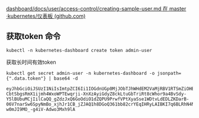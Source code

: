 [dashboard/docs/user/access-control/creating-sample-user.md 在 master ·kubernetes/仪表板 (github.com)](https://github.com/kubernetes/dashboard/blob/master/docs/user/access-control/creating-sample-user.md)



## 获取token 命令

```
kubectl -n kubernetes-dashboard create token admin-user
```

获取长时间有效token

```
kubectl get secret admin-user -n kubernetes-dashboard -o jsonpath={".data.token"} | base64 -d
```

```
eyJhbGciOiJSUzI1NiIsImtpZCI6Ii1IOGdnUGp0MjJObTJhWHdEM2VaMjRBV1RTSmZiOHBwMXBsZGdDRTlzbFEifQ.eyJpc3MiOiJrdWJlcm5ldGVzL3NlcnZpY2VhY2NvdW50Iiwia3ViZXJuZXRlcy5pby9zZXJ2aWNlYWNjb3VudC9uYW1lc3BhY2UiOiJrdWJlcm5ldGVzLWRhc2hib2FyZCIsImt1YmVybmV0ZXMuaW8vc2VydmljZWFjY291bnQvc2VjcmV0Lm5hbWUiOiJhZG1pbi11c2VyIiwia3ViZXJuZXRlcy5pby9zZXJ2aWNlYWNjb3VudC9zZXJ2aWNlLWFjY291bnQubmFtZSI6ImFkbWluLXVzZXIiLCJrdWJlcm5ldGVzLmlvL3NlcnZpY2VhY2NvdW50L3NlcnZpY2UtYWNjb3VudC51aWQiOiI1ZTdhYTEyOS02NmQ0LTRjNDMtOTk4ZC05NGQwY2M3YTU1MTUiLCJzdWIiOiJzeXN0ZW06c2VydmljZWFjY291bnQ6a3ViZXJuZXRlcy1kYXNoYm9hcmQ6YWRtaW4tdXNlciJ9.TDu8LFgjozpk9YXn7nf67JldlVD7XcAFHrLxp-CbtSbgsRmX1ijmh4WxoWPTEwqrji-XnXzAyiGdyZ8ckLtuGbTriRt8cWhor9a4BvSdy-Y5lBUbuMCjIilCaQQ_gZdzJxQ6GoOdiO1dZQPU9PrwfVPtXyaSse1WDtvLdEDLZKDarB-06V7narSw6SpyNmBo_xjhJr1CB_jZJAQ1h8DGoQ361bb82crYEqIHRyLAIBKI7q6BLRhN4NYdIU0h76tcaXr6k0y7y5afxTxIUd6mxaHF2QZ2jQhXatLow9FzYyRkpKnVstGrVHv5pJ2-w0mJI9MO_-g4iV-Adwo3Mxh9lA
```


